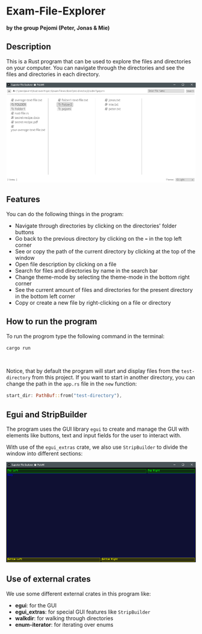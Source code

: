# Exam-File-Explorer
**by the group Pejomi (Peter, Jonas & Mie)**

## Description
This is a Rust program that can be used to explore the files and directories on your computer. You can navigate through the directories and see the files and directories in each directory.

![gui](img\gui.png)

## Features
You can do the following things in the program:

- Navigate through directories by clicking on the directories' folder buttons
- Go back to the previous directory by clicking on the ```⬅``` in the top left corner
- See or copy the path of the current directory by clicking at the top of the window
- Open file description by clicking on a file
- Search for files and directories by name in the search bar
- Change theme-mode by selecting the theme-mode in the bottom right corner
- See the current amount of files and directories for the present directory in the bottom left corner
- Copy or create a new file by right-clicking on a file or directory

## How to run the program
To run the progrom type the following command in the terminal:
```bash
cargo run
```
<br/>

Notice, that by default the program will start and display files from the ```test-directory``` from this project. If you want to start in another directory, you can change the path in the ```app.rs``` file in the ```new``` function:

```rust
start_dir: PathBuf::from("test-directory"),
```

## Egui and StripBuilder
The program uses the GUI library ```egui``` to create and manage the GUI with elements like buttons, text and input fields for the user to interact with.

With use of the ```egui_extras``` crate, we also use ```StripBuilder``` to divide the window into different sections:

![layout](img\layout.png)


## Use of external crates
We use some different external crates in this program like:

- **egui**: for the GUI
- **egui_extras**: for special GUI features like ```StripBuilder```
- **walkdir**: for walking through directories
- **enum-iterator**: for iterating over enums

